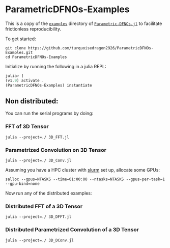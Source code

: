 # ParametricDFNOs-Examples

This is a copy of the [`examples`](https://github.com/slimgroup/ParametericDFNOs.jl/tree/master/examples) directory of [`Parametric-DFNOs.jl`](https://slimgroup.github.io/Parametric-DFNOs.jl) to facilitate frictionless reproducibility.

To get started:

```shell
git clone https://github.com/turquoisedragon2926/ParametricDFNOs-Examples.git
cd ParametricDFNOs-Examples
```

Initialize by running the following in a julia REPL:

```julia
julia> ]
(v1.9) activate .
(ParametricDFNOs-Examples) instantiate
```

## Non distributed:

You can run the serial programs by doing:

### FFT of 3D Tensor
```shell
julia --project=./ 3D_FFT.jl
```

### Parametrized Convolution on 3D Tensor
```shell
julia --project=./ 3D_Conv.jl
```

Assuming you have a HPC cluster with [slurm](https://slurm.schedmd.com/documentation.html) set up, allocate some GPUs:

```shell
salloc --gpus=NTASKS --time=01:00:00 --ntasks=NTASKS --gpus-per-task=1 --gpu-bind=none
```

Now run any of the distributed examples:


### Distributed FFT of a 3D Tensor
```shell
julia --project=./ 3D_DFFT.jl
```

### Distributed Parametrized Convolution of a 3D Tensor
```shell
julia --project=./ 3D_DConv.jl
```